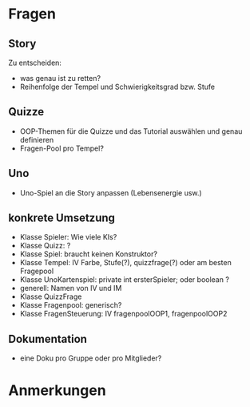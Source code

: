 # Fragen

## Story
Zu entscheiden:
- was genau ist zu retten?
- Reihenfolge der Tempel und Schwierigkeitsgrad bzw. Stufe

## Quizze
- OOP-Themen für die Quizze und das Tutorial auswählen und genau definieren
- Fragen-Pool pro Tempel?

## Uno
- Uno-Spiel an die Story anpassen (Lebensenergie usw.)

## konkrete Umsetzung
- Klasse Spieler: Wie viele KIs?
- Klasse Quizz: ?
- Klasse Spiel: braucht keinen Konstruktor?
- Klasse Tempel: IV Farbe, Stufe(?), quizzfrage(?) oder am besten Fragepool
- Klasse UnoKartenspiel: private int ersterSpieler; oder boolean ?
- generell: Namen von IV und IM
- Klasse QuizzFrage
- Klasse Fragenpool: generisch?
- Klasse FragenSteuerung: IV fragenpoolOOP1, fragenpoolOOP2

## Dokumentation
- eine Doku pro Gruppe oder pro Mitglieder?

# Anmerkungen
